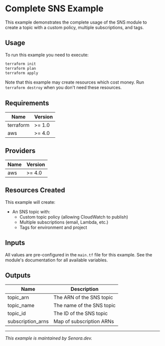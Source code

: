 # Complete SNS Example

This example demonstrates the complete usage of the SNS module to create a topic with a custom policy, multiple subscriptions, and tags.

## Usage

To run this example you need to execute:

```bash
terraform init
terraform plan
terraform apply
```

Note that this example may create resources which cost money. Run `terraform destroy` when you don't need these resources.

## Requirements

| Name      | Version |
|-----------|---------|
| terraform | >= 1.0  |
| aws       | >= 4.0  |

## Providers

| Name | Version |
|------|---------|
| aws  | >= 4.0  |

## Resources Created

This example will create:

* An SNS topic with:
  * Custom topic policy (allowing CloudWatch to publish)
  * Multiple subscriptions (email, Lambda, etc.)
  * Tags for environment and project

## Inputs

All values are pre-configured in the `main.tf` file for this example. See the module's documentation for all available variables.

## Outputs

| Name             | Description                        |
|------------------|------------------------------------|
| topic_arn        | The ARN of the SNS topic           |
| topic_name       | The name of the SNS topic          |
| topic_id         | The ID of the SNS topic            |
| subscription_arns| Map of subscription ARNs           |

---

*This example is maintained by Senora.dev.* 